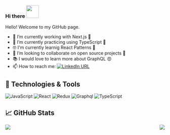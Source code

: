 ### Hi there <img src="https://media.giphy.com/media/KGMzZvWa5su2O5LCVR/source.gif" width="40" height="40" />

Hello! Welcome to my GitHub page.


- 🔭 I’m currently working with Next.js 🚀
- 🌱 I’m currently practicing using TypeScript 💪
- 🤓 I'm currently learnig React Patterns 🤯
- 👯 I’m looking to collaborate on open source projects 🤗
- 📚 I would love to learn more about GraphQL 😍
- 📫 How to reach me: <a href="https://www.linkedin.com/in/andrea-m-0b40051bb/" target="_blank">![LinkedIn URL](https://img.shields.io/twitter/url?label=LinkedIn&logo=LinkedIn&style=social&url=https%3A%2F%2Fwww.linkedin.com%2Fin%2Fandrea-m-0b40051bb%2F)</a>

## 🔧 Technologies & Tools
![JavaScript](https://img.shields.io/badge/Code-JavaScript-informational?style=flat&logo=javascript&logoColor=yellow&color=2bbc8a)
![React](https://img.shields.io/badge/Code-React-informational?style=flat&logo=react&logoColor=blue&color=2bbc8a)
![Redux](https://img.shields.io/badge/Code-Redux-informational?style=flat&logo=redux&logoColor=violet&color=2bbc8a)
![Graphql](https://img.shields.io/badge/Code-Graphql-informational?style=flat&logo=graphql&logoColor=e535ab&color=2bbc8a)
![TypeScript](https://img.shields.io/badge/Code-TypeScript-informational?style=flat&logo=typescript&logoColor=blue&color=2bbc8a)


## &#x1f4c8; GitHub Stats

<img align="left" src="https://github-readme-stats.vercel.app/api/top-langs/?username=andrmaz&theme=dracula" />
<img align="right" src="https://github-readme-stats.vercel.app/api/?username=andrmaz&theme=dracula" />


